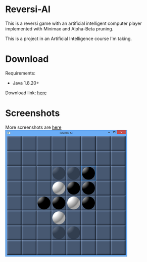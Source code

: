 Reversi-AI
==========

This is a reversi game with an artificial intelligent computer player implemented with Minimax and Alpha-Beta pruning.

This is a project in an Artificial Intelligence course I'm taking.

Download
========
Requirements:
- Java 1.8.20+  

Download link: [here](Reversi.jar?raw=true)

Screenshots
===========
More screenshots are [here](Screenshots/)  
<img src="Screenshots/Lookahead.PNG" alt="In-game image of the game" height="400px">
